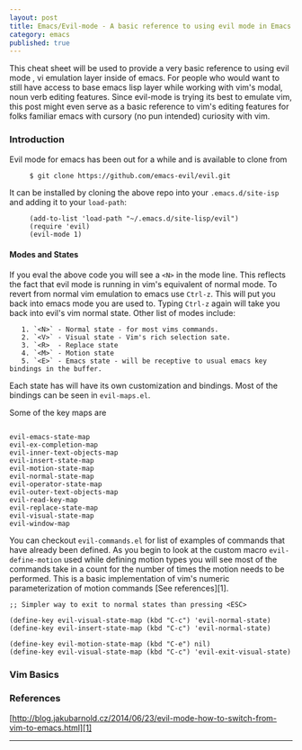 ```yaml
--- 
layout: post 
title: Emacs/Evil-mode - A basic reference to using evil mode in Emacs.  
category: emacs 
published: true 
--- 
```



This cheat sheet will be used to provide a very basic reference to
using evil mode , vi emulation layer inside of emacs. For people who
would want to still have access to base emacs lisp layer while working
with vim's modal, noun verb editing features. Since evil-mode is
trying its best to emulate vim, this post might even serve as a basic
reference to vim's editing features for folks familiar emacs with
cursory (no pun intended) curiosity with vim.

### Introduction

Evil mode for emacs has been out for a while and is available to clone
from

```bash
     $ git clone https://github.com/emacs-evil/evil.git
```

It can be installed by cloning the above repo into your `.emacs.d/site-isp` and adding it to your `load-path`:

```emacslisp
     (add-to-list 'load-path "~/.emacs.d/site-lisp/evil")
     (require 'evil)
     (evil-mode 1)
```

#### Modes and States

If you eval the above code you will see a `<N>` in the mode line. This
reflects the fact that evil mode is running in vim's equivalent of
normal mode.  To revert from normal vim emulation to emacs use
`Ctrl-z`. This will put you back into emacs mode you are used
to. Typing `Ctrl-z` again will take you back into evil's vim normal
state. Other list of modes include:

       1. `<N>` - Normal state - for most vims commands.
       2. `<V>` - Visual state - Vim's rich selection sate.
       3. `<R>  - Replace state
       4. `<M>` - Motion state
       5. `<E>` - Emacs state - will be receptive to usual emacs key bindings in the buffer.


Each state has will have its own customization and bindings. Most of
the bindings can be seen in `evil-maps.el`.

Some of the key maps are
```emacslisp

evil-emacs-state-map 
evil-ex-completion-map
evil-inner-text-objects-map
evil-insert-state-map
evil-motion-state-map
evil-normal-state-map
evil-operator-state-map
evil-outer-text-objects-map
evil-read-key-map
evil-replace-state-map
evil-visual-state-map
evil-window-map
```

You can checkout `evil-commands.el` for list of examples of commands
that have already been defined. As you begin to look at the custom
macro `evil-define-motion` used while defining motion types you will
see most of the commands take in a count for the number of times the
motion needs to be performed. This is a basic implementation of vim's
numeric parameterization of motion commands [See references][1].

```emacslisp
;; Simpler way to exit to normal states than pressing <ESC>

(define-key evil-visual-state-map (kbd "C-c") 'evil-normal-state)
(define-key evil-insert-state-map (kbd "C-c") 'evil-normal-state)

(define-key evil-motion-state-map (kbd "C-e") nil)
(define-key evil-visual-state-map (kbd "C-c") 'evil-exit-visual-state)

```
### Vim Basics


### References
[http://blog.jakubarnold.cz/2014/06/23/evil-mode-how-to-switch-from-vim-to-emacs.html][1]

---
